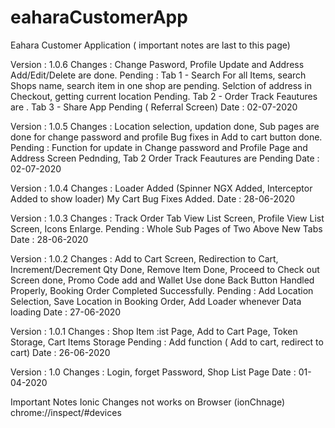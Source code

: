 # eaharaCustomerApp
Eahara Customer Application
( important notes are last to this page)



Version : 1.0.6
Changes : Change Pasword, Profile Update and Address Add/Edit/Delete are done.
Pending : Tab 1 - Search For all Items, search Shops name, search item in one shop are pending.
                  Selction of address in Checkout, getting current location Pending.
          Tab 2 - Order Track Feautures are .
          Tab 3 - Share App Pending ( Referral Screen)
Date    : 02-07-2020

Version : 1.0.5
Changes : Location selection, updation done, Sub pages are done for change password and profile
          Bug fixes in Add to cart button done.
Pending : Function for update in Change password and Profile Page and Address Screen Pednding,
          Tab 2 Order Track Feautures are Pending
Date    : 02-07-2020

Version : 1.0.4
Changes : Loader Added (Spinner NGX Added, Interceptor Added to show loader) My Cart Bug Fixes Added.
Date    : 28-06-2020

Version : 1.0.3
Changes : Track Order Tab View List Screen, Profile View List Screen, Icons Enlarge.
Pending : Whole Sub Pages of Two Above New Tabs
Date    : 28-06-2020

Version : 1.0.2
Changes : Add to Cart Screen, Redirection to Cart, Increment/Decrement Qty Done, 
          Remove Item Done, Proceed to Check out Screen done, Promo Code add and Wallet Use done
          Back Button Handled Properly, Booking Order Completed Successfully.
Pending : Add Location Selection, Save Location in Booking Order, Add Loader whenever Data loading
Date    : 27-06-2020

Version : 1.0.1
Changes : Shop Item :ist Page, Add to Cart Page, Token Storage, Cart Items Storage
Pending : Add function ( Add to cart, redirect to cart)
Date    : 26-06-2020

Version : 1.0
Changes : Login, forget Password, Shop List Page
Date    : 01-04-2020







Important Notes
Ionic Changes not works on Browser (ionChnage)
chrome://inspect/#devices
